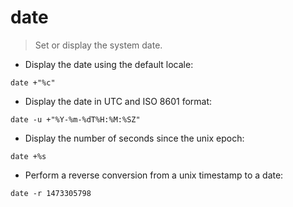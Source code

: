 # date

> Set or display the system date.

- Display the date using the default locale:

`date +"%c"`

- Display the date in UTC and ISO 8601 format:

`date -u +"%Y-%m-%dT%H:%M:%SZ"`

- Display the number of seconds since the unix epoch:

`date +%s`

- Perform a reverse conversion from a unix timestamp to a date:

`date -r 1473305798`
